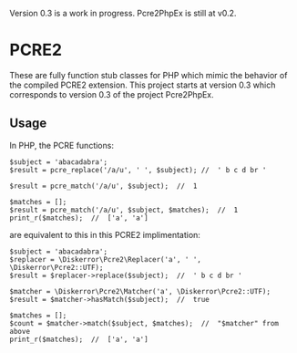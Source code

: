 Version 0.3 is a work in progress. Pcre2PhpEx is still at v0.2.

# PCRE2
These are fully function stub classes for PHP which mimic the behavior of the compiled PCRE2 extension. This project starts at version 0.3 which corresponds to version 0.3 of the project Pcre2PhpEx.

## Usage
In PHP, the PCRE functions:
```
$subject = 'abacadabra';
$result = pcre_replace('/a/u', ' ', $subject); //  ' b c d br '

$result = pcre_match('/a/u', $subject);  //  1

$matches = [];
$result = pcre_match('/a/u', $subject, $matches);  //  1
print_r($matches);  //  ['a', 'a']
```
are equivalent to this in this PCRE2 implimentation:
```
$subject = 'abacadabra';
$replacer = \Diskerror\Pcre2\Replacer('a', ' ', \Diskerror\Pcre2::UTF);
$result = $replacer->replace($subject);  //  ' b c d br '

$matcher = \Diskerror\Pcre2\Matcher('a', \Diskerror\Pcre2::UTF);
$result = $matcher->hasMatch($subject);  //  true

$matches = [];
$count = $matcher->match($subject, $matches);  //  "$matcher" from above
print_r($matches);  //  ['a', 'a']
```
